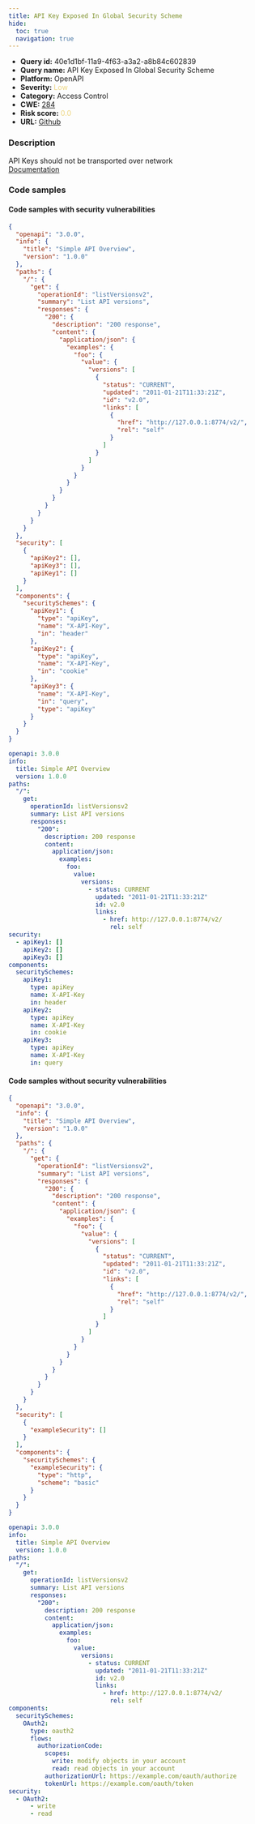 ```yaml
---
title: API Key Exposed In Global Security Scheme
hide:
  toc: true
  navigation: true
---
```


<style>
  .highlight .hll {
    background-color: #ff171742;
  }
  .md-content {
    max-width: 1100px;
    margin: 0 auto;
  }
</style>

-   **Query id:** 40e1d1bf-11a9-4f63-a3a2-a8b84c602839
-   **Query name:** API Key Exposed In Global Security Scheme
-   **Platform:** OpenAPI
-   **Severity:** <span style="color:#edd57e">Low</span>
-   **Category:** Access Control
-   **CWE:** <a href="https://cwe.mitre.org/data/definitions/284.html" onclick="newWindowOpenerSafe(event, 'https://cwe.mitre.org/data/definitions/284.html')">284</a>
-   **Risk score:** <span style="color:#edd57e">0.0</span>
-   **URL:** [Github](https://github.com/Checkmarx/kics/tree/master/assets/queries/openAPI/3.0/api_key_exposed_in_global_security_scheme)

### Description
API Keys should not be transported over network<br>
[Documentation](https://swagger.io/specification/#security-scheme-object)

### Code samples
#### Code samples with security vulnerabilities
```json title="Positive test num. 1 - json file" hl_lines="57 52 62"
{
  "openapi": "3.0.0",
  "info": {
    "title": "Simple API Overview",
    "version": "1.0.0"
  },
  "paths": {
    "/": {
      "get": {
        "operationId": "listVersionsv2",
        "summary": "List API versions",
        "responses": {
          "200": {
            "description": "200 response",
            "content": {
              "application/json": {
                "examples": {
                  "foo": {
                    "value": {
                      "versions": [
                        {
                          "status": "CURRENT",
                          "updated": "2011-01-21T11:33:21Z",
                          "id": "v2.0",
                          "links": [
                            {
                              "href": "http://127.0.0.1:8774/v2/",
                              "rel": "self"
                            }
                          ]
                        }
                      ]
                    }
                  }
                }
              }
            }
          }
        }
      }
    }
  },
  "security": [
    {
      "apiKey2": [],
      "apiKey3": [],
      "apiKey1": []
    }
  ],
  "components": {
    "securitySchemes": {
      "apiKey1": {
        "type": "apiKey",
        "name": "X-API-Key",
        "in": "header"
      },
      "apiKey2": {
        "type": "apiKey",
        "name": "X-API-Key",
        "in": "cookie"
      },
      "apiKey3": {
        "name": "X-API-Key",
        "in": "query",
        "type": "apiKey"
      }
    }
  }
}

```
```yaml title="Positive test num. 2 - yaml file" hl_lines="35 39 31"
openapi: 3.0.0
info:
  title: Simple API Overview
  version: 1.0.0
paths:
  "/":
    get:
      operationId: listVersionsv2
      summary: List API versions
      responses:
        "200":
          description: 200 response
          content:
            application/json:
              examples:
                foo:
                  value:
                    versions:
                      - status: CURRENT
                        updated: "2011-01-21T11:33:21Z"
                        id: v2.0
                        links:
                          - href: http://127.0.0.1:8774/v2/
                            rel: self
security:
  - apiKey1: []
    apiKey2: []
    apiKey3: []
components:
  securitySchemes:
    apiKey1:
      type: apiKey
      name: X-API-Key
      in: header
    apiKey2:
      type: apiKey
      name: X-API-Key
      in: cookie
    apiKey3:
      type: apiKey
      name: X-API-Key
      in: query

```


#### Code samples without security vulnerabilities
```json title="Negative test num. 1 - json file"
{
  "openapi": "3.0.0",
  "info": {
    "title": "Simple API Overview",
    "version": "1.0.0"
  },
  "paths": {
    "/": {
      "get": {
        "operationId": "listVersionsv2",
        "summary": "List API versions",
        "responses": {
          "200": {
            "description": "200 response",
            "content": {
              "application/json": {
                "examples": {
                  "foo": {
                    "value": {
                      "versions": [
                        {
                          "status": "CURRENT",
                          "updated": "2011-01-21T11:33:21Z",
                          "id": "v2.0",
                          "links": [
                            {
                              "href": "http://127.0.0.1:8774/v2/",
                              "rel": "self"
                            }
                          ]
                        }
                      ]
                    }
                  }
                }
              }
            }
          }
        }
      }
    }
  },
  "security": [
    {
      "exampleSecurity": []
    }
  ],
  "components": {
    "securitySchemes": {
      "exampleSecurity": {
        "type": "http",
        "scheme": "basic"
      }
    }
  }
}

```
```yaml title="Negative test num. 2 - yaml file"
openapi: 3.0.0
info:
  title: Simple API Overview
  version: 1.0.0
paths:
  "/":
    get:
      operationId: listVersionsv2
      summary: List API versions
      responses:
        "200":
          description: 200 response
          content:
            application/json:
              examples:
                foo:
                  value:
                    versions:
                      - status: CURRENT
                        updated: "2011-01-21T11:33:21Z"
                        id: v2.0
                        links:
                          - href: http://127.0.0.1:8774/v2/
                            rel: self
components:
  securitySchemes:
    OAuth2:
      type: oauth2
      flows:
        authorizationCode:
          scopes:
            write: modify objects in your account
            read: read objects in your account
          authorizationUrl: https://example.com/oauth/authorize
          tokenUrl: https://example.com/oauth/token
security:
  - OAuth2:
      - write
      - read

```

